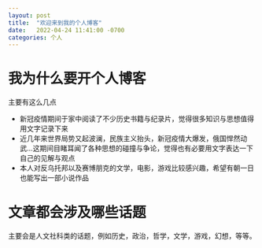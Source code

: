```yaml
---
layout: post
title:  "欢迎来到我的个人博客"
date:   2022-04-24 11:41:00 -0700
categories: 个人
---
```

# 我为什么要开个人博客
主要有这么几点
- 新冠疫情期间于家中阅读了不少历史书籍与纪录片，觉得很多知识与思想值得用文字记录下来
- 近几年来世界局势又起波澜，民族主义抬头，新冠疫情大爆发，俄国悍然动武...这期间目睹耳闻了各种思想的碰撞与争论，觉得也有必要用文字表达一下自己的见解与观点
- 本人对反乌托邦以及赛博朋克的文学，电影，游戏比较感兴趣，希望有朝一日也能写出一部小说作品

# 文章都会涉及哪些话题
主要会是人文社科类的话题，例如历史，政治，哲学，文学，游戏，幻想，等等。

